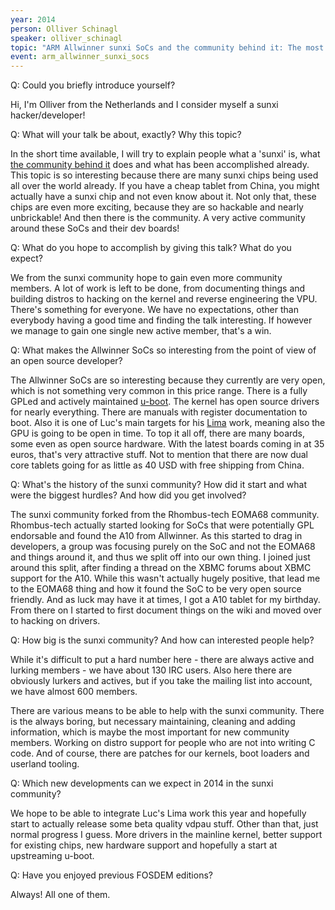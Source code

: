```yaml
---
year: 2014
person: Olliver Schinagl 
speaker: olliver_schinagl 
topic: "ARM Allwinner sunxi SoCs and the community behind it: The most open source (friendly) SoC!"
event: arm_allwinner_sunxi_socs 
---
```


Q: Could you briefly introduce yourself?

Hi, I'm Olliver from the Netherlands and I consider myself a sunxi hacker/developer!

Q: What will your talk be about, exactly? Why this topic?

In the short time available, I will try to explain people what a 'sunxi' is, what [the community behind it](http://linux-sunxi.org/Main_Page) does and what has been accomplished already. This topic is so interesting because there are many sunxi chips being used all over the world already. If you have a cheap tablet from China, you might actually have a sunxi chip and not even know about it. Not only that, these chips are even more exciting, because they are so hackable and nearly unbrickable! And then there is the community. A very active community around these SoCs and their dev boards!

Q: What do you hope to accomplish by giving this talk? What do you expect?

We from the sunxi community hope to gain even more community members. A lot of work is left to be done, from documenting things and building distros to hacking on the kernel and reverse engineering the VPU. There's something for everyone. We have no expectations, other than everybody having a good time and finding the talk interesting. If however we manage to gain one single new active member, that's a win.

Q: What makes the Allwinner SoCs so interesting from the point of view of an open source developer?

The Allwinner SoCs are so interesting because they currently are very open, which is not something very common in this price range. There is a fully GPLed and actively maintained [u-boot](http://linux-sunxi.org/U-Boot). The kernel has open source drivers for nearly everything. There are manuals with register documentation to boot. Also it is one of Luc's main targets for his [Lima](http://limadriver.org/) work, meaning also the GPU is going to be open in time. To top it all off, there are many boards, some even as open source hardware. With the latest boards coming in at 35 euros, that's very attractive stuff. Not to mention that there are now dual core tablets going for as little as 40 USD with free shipping from China.

Q: What's the history of the sunxi community? How did it start and what were the biggest hurdles? And how did you get involved?

The sunxi community forked from the Rhombus-tech EOMA68 community. Rhombus-tech actually started looking for SoCs that were potentially GPL endorsable and found the A10 from Allwinner. As this started to drag in developers, a group was focusing purely on the SoC and not the EOMA68 and things around it, and thus we split off into our own thing. I joined just around this split, after finding a thread on the XBMC forums about XBMC support for the A10. While this wasn't actually hugely positive, that lead me to the EOMA68 thing and how it found the SoC to be very open source friendly. And as luck may have it at times, I got a A10 tablet for my birthday. From there on I started to first document things on the wiki and moved over to hacking on drivers.

Q: How big is the sunxi community? And how can interested people help?

While it's difficult to put a hard number here - there are always active and lurking members - we have about 130 IRC users. Also here there are obviously lurkers and actives, but if you take the mailing list into account, we have almost 600 members.

There are various means to be able to help with the sunxi community. There is the always boring, but necessary maintaining, cleaning and adding information, which is maybe the most important for new community members. Working on distro support for people who are not into writing C code. And of course, there are patches for our kernels, boot loaders and userland tooling.

Q: Which new developments can we expect in 2014 in the sunxi community?

We hope to be able to integrate Luc's Lima work this year and hopefully start to actually release some beta quality vdpau stuff. Other than that, just normal progress I guess. More drivers in the mainline kernel, better support for existing chips, new hardware support and hopefully a start at upstreaming u-boot.

Q: Have you enjoyed previous FOSDEM editions?

Always! All one of them.
